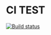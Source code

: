 # CI TEST

[![Build status](https://ci.appveyor.com/api/projects/status/6ddcb23j66wp23fx?svg=true)](https://ci.appveyor.com/project/Growgs/classes)